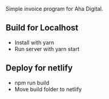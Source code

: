 Simple invoice program for Aha Digital.

## Build for Localhost

- Install with yarn
- Run server with yarn start

## Deploy for netlify
- npm run build
- Move build folder to netlify
